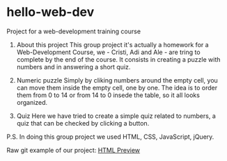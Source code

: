 # hello-web-dev
Project for a web-development training course

1. About this project
This group project it's actually a homework for a Web-Development Course, we - Cristi, Adi and Ale - are tring to complete by the end of the course. It consists in creating a puzzle with numbers and in answering a short quiz.

2. Numeric puzzle
Simply by cliking numbers around the empty cell, you can move them inside the empty cell, one by one. The idea is to order them from 0 to 14 or from 14 to 0 insede the table, so it all looks organized.

3. Quiz
Here we have tried to create a simple quiz related to numbers, a quiz that can be checked by clicking a button.

P.S. In doing this group project we used HTML, CSS, JavaScript, jQuery.

Raw git example of our project:
<a href="https://rawgit.com/alebichir/hello-web-dev/blob/master/index.html">HTML Preview</a>
